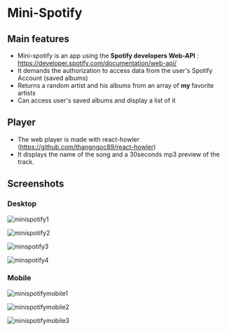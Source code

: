 # Mini-Spotify

## Main features

- Mini-spotify is an app using the **Spotify developers Web-API** : https://developer.spotify.com/documentation/web-api/
- It demands the authorization to access data from the user's Spotify Account (saved albums)
- Returns a random artist and his albums from an array of **my** favorite artists
- Can access user's saved albums and display a list of it

## Player

- The web player is made with react-howler (https://github.com/thangngoc89/react-howler)
- It displays the name of the song and a 30seconds mp3 preview of the track.

## Screenshots

### Desktop 
![minispotify1](https://user-images.githubusercontent.com/45493113/69961883-189e3100-150d-11ea-8b2c-16708d1b0db2.png)

![minispotify2](https://user-images.githubusercontent.com/45493113/69961885-19cf5e00-150d-11ea-8e29-f29602b86d5b.png)

![minspotify3](https://user-images.githubusercontent.com/45493113/69961889-1b992180-150d-11ea-8059-793b7bc16576.png)

![minspotify4](https://user-images.githubusercontent.com/45493113/69961891-1cca4e80-150d-11ea-81d4-456c8cbd4576.png)

### Mobile

![minispotifymobile1](https://user-images.githubusercontent.com/45493113/69961903-20f66c00-150d-11ea-8b48-74889ed11798.png)

![minispotifymobile2](https://user-images.githubusercontent.com/45493113/69961906-22279900-150d-11ea-89f6-d9270cdb052c.png)

![minispotifymobile3](https://user-images.githubusercontent.com/45493113/69961907-23f15c80-150d-11ea-9362-49984cf814e5.png)
